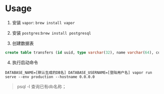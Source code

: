 # Usage



1. 安装 `vapor`:  `brew install vapor`

2. 安装 `postgres`:`brew install postgresql`

3. 创建数据表

```sql
create table transfers (id uuid, type varchar(32), name varchar(64), content varchar(256), isimage boolean);
```

4. 执行启动命令

```shell
DATABASE_NAME=[默认生成的DB名] DATABASE_USERNAME=[登陆用户名] vapor run serve --env production --hostname 0.0.0.0
```

> psql -l 查询已有db名称；

